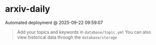 # arxiv-daily
 Automated deployment @ 2025-09-22 09:59:07
> Add your topics and keywords in `database/topic.yml` 
> You can also view historical data through the `database/storage` 
